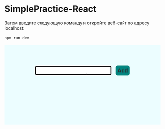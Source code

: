 # SimplePractice-React

Затем введите следующую команду и откройте веб-сайт по адресу localhost:

```javascript
npm run dev
```
  <div align="center">
     <img src="https://github.com/Yariz-IT/SimplePractice-React/blob/main/SimplePractice-React%20(online-video-cutter.com).gif"/>
  </div> 
